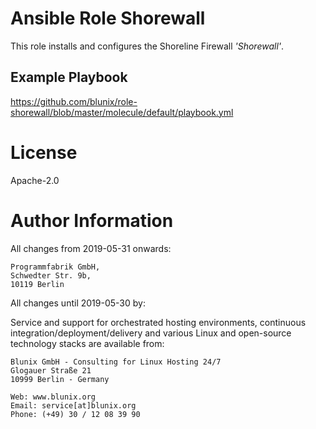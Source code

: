 # Ansible Role Shorewall

This role installs and configures the Shoreline Firewall
*'Shorewall'*.

## Example Playbook

https://github.com/blunix/role-shorewall/blob/master/molecule/default/playbook.yml

# License

Apache-2.0

# Author Information

All changes from 2019-05-31 onwards:

```
Programmfabrik GmbH,
Schwedter Str. 9b,
10119 Berlin
```

All changes until 2019-05-30 by:

Service and support for orchestrated hosting environments,
continuous integration/deployment/delivery and various Linux
and open-source technology stacks are available from:

```
Blunix GmbH - Consulting for Linux Hosting 24/7
Glogauer Straße 21
10999 Berlin - Germany

Web: www.blunix.org
Email: service[at]blunix.org
Phone: (+49) 30 / 12 08 39 90
```
